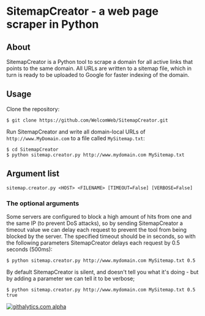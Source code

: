 # SitemapCreator - a web page scraper in Python

## About
SitemapCreator is a Python tool to scrape a domain for all active links that points to the same domain. All URLs are written to a sitemap file, which in turn is ready to be uploaded to Google for faster indexing of the domain.

## Usage
Clone the repository:

    $ git clone https://github.com/WelcomWeb/SitemapCreator.git

Run SitemapCreator and write all domain-local URLs of `http://www.MyDomain.com` to a file called `MySitemap.txt`:

    $ cd SitemapCreator
    $ python sitemap.creator.py http://www.mydomain.com MySitemap.txt

## Argument list

    sitemap.creator.py <HOST> <FILENAME> [TIMEOUT=False] [VERBOSE=False]

### The optional arguments
Some servers are configured to block a high amount of hits from one and the same IP (to prevent DoS attacks), so by sending SitemapCreator a timeout value we can delay each request to prevent the tool from being blocked by the server. The specified timeout should be in seconds, so with the following parameters SitemapCreator delays each request by 0.5 seconds (500ms):

    $ python sitemap.creator.py http://www.mydomain.com MySitemap.txt 0.5

By default SitemapCreator is silent, and doesn't tell you what it's doing - but by adding a parameter we can tell it to be verbose;

    $ python sitemap.creator.py http://www.mydomain.com MySitemap.txt 0.5 true

[![githalytics.com alpha](https://cruel-carlota.pagodabox.com/c9c9680aafd0e7cd4f3f763b50e5b691 "githalytics.com")](http://githalytics.com/WelcomWeb/SitemapCreator)

